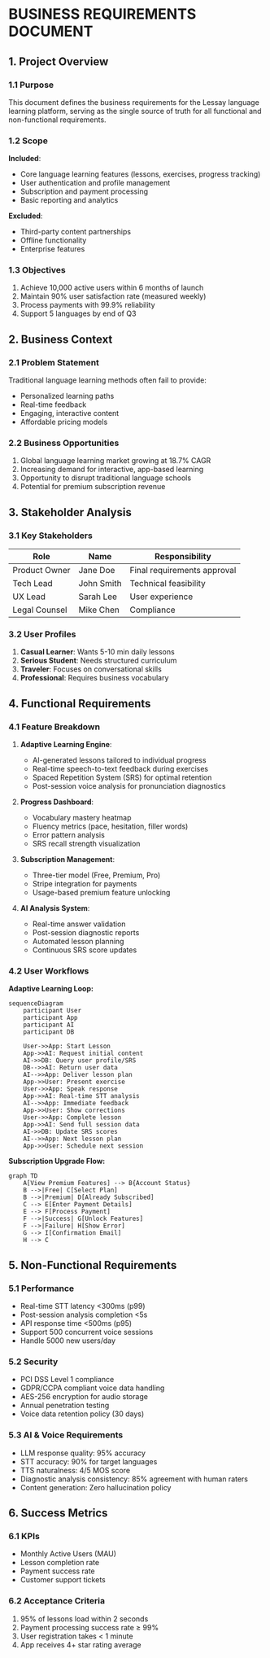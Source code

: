 # BUSINESS REQUIREMENTS DOCUMENT
<!-- Document Version: 1.0 -->
<!-- Last Updated: 2025-06-11 -->

## 1. Project Overview
### 1.1 Purpose
This document defines the business requirements for the Lessay language learning platform, serving as the single source of truth for all functional and non-functional requirements.

### 1.2 Scope
**Included**:
- Core language learning features (lessons, exercises, progress tracking)
- User authentication and profile management
- Subscription and payment processing
- Basic reporting and analytics

**Excluded**:
- Third-party content partnerships
- Offline functionality
- Enterprise features

### 1.3 Objectives
1. Achieve 10,000 active users within 6 months of launch
2. Maintain 90% user satisfaction rate (measured weekly)
3. Process payments with 99.9% reliability
4. Support 5 languages by end of Q3

## 2. Business Context
### 2.1 Problem Statement
Traditional language learning methods often fail to provide:
- Personalized learning paths
- Real-time feedback
- Engaging, interactive content
- Affordable pricing models

### 2.2 Business Opportunities
1. Global language learning market growing at 18.7% CAGR
2. Increasing demand for interactive, app-based learning
3. Opportunity to disrupt traditional language schools
4. Potential for premium subscription revenue

## 3. Stakeholder Analysis
### 3.1 Key Stakeholders
| Role | Name | Responsibility |
|------|------|----------------|
| Product Owner | Jane Doe | Final requirements approval |
| Tech Lead | John Smith | Technical feasibility |
| UX Lead | Sarah Lee | User experience |
| Legal Counsel | Mike Chen | Compliance |

### 3.2 User Profiles
1. **Casual Learner**: Wants 5-10 min daily lessons
2. **Serious Student**: Needs structured curriculum
3. **Traveler**: Focuses on conversational skills
4. **Professional**: Requires business vocabulary

## 4. Functional Requirements
### 4.1 Feature Breakdown
1. **Adaptive Learning Engine**:
   - AI-generated lessons tailored to individual progress
   - Real-time speech-to-text feedback during exercises
   - Spaced Repetition System (SRS) for optimal retention
   - Post-session voice analysis for pronunciation diagnostics

2. **Progress Dashboard**:
   - Vocabulary mastery heatmap
   - Fluency metrics (pace, hesitation, filler words)
   - Error pattern analysis
   - SRS recall strength visualization

3. **Subscription Management**:
   - Three-tier model (Free, Premium, Pro)
   - Stripe integration for payments
   - Usage-based premium feature unlocking

4. **AI Analysis System**:
   - Real-time answer validation
   - Post-session diagnostic reports
   - Automated lesson planning
   - Continuous SRS score updates

### 4.2 User Workflows

**Adaptive Learning Loop:**
```mermaid
sequenceDiagram
    participant User
    participant App
    participant AI
    participant DB

    User->>App: Start Lesson
    App->>AI: Request initial content
    AI->>DB: Query user profile/SRS
    DB-->>AI: Return user data
    AI-->>App: Deliver lesson plan
    App->>User: Present exercise
    User->>App: Speak response
    App->>AI: Real-time STT analysis
    AI-->>App: Immediate feedback
    App->>User: Show corrections
    User->>App: Complete lesson
    App->>AI: Send full session data
    AI->>DB: Update SRS scores
    AI-->>App: Next lesson plan
    App->>User: Schedule next session
```

**Subscription Upgrade Flow:**
```mermaid
graph TD
    A[View Premium Features] --> B{Account Status}
    B -->|Free| C[Select Plan]
    B -->|Premium| D[Already Subscribed]
    C --> E[Enter Payment Details]
    E --> F[Process Payment]
    F -->|Success| G[Unlock Features]
    F -->|Failure| H[Show Error]
    G --> I[Confirmation Email]
    H --> C
```

## 5. Non-Functional Requirements
### 5.1 Performance
- Real-time STT latency <300ms (p99)
- Post-session analysis completion <5s
- API response time <500ms (p95)
- Support 500 concurrent voice sessions
- Handle 5000 new users/day

### 5.2 Security
- PCI DSS Level 1 compliance
- GDPR/CCPA compliant voice data handling
- AES-256 encryption for audio storage
- Annual penetration testing
- Voice data retention policy (30 days)

### 5.3 AI & Voice Requirements
- LLM response quality: 95% accuracy
- STT accuracy: 90% for target languages
- TTS naturalness: 4/5 MOS score
- Diagnostic analysis consistency: 85% agreement with human raters
- Content generation: Zero hallucination policy

## 6. Success Metrics
### 6.1 KPIs
- Monthly Active Users (MAU)
- Lesson completion rate
- Payment success rate
- Customer support tickets

### 6.2 Acceptance Criteria
1. 95% of lessons load within 2 seconds
2. Payment processing success rate ≥ 99%
3. User registration takes < 1 minute
4. App receives 4+ star rating average